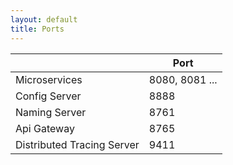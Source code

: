 ```yaml
---
layout: default
title: Ports
---
```

|                            | Port           |
|----------------------------|----------------|
| Microservices              | 8080, 8081 ... |
| Config Server              | 8888           |
| Naming Server              | 8761           |
| Api Gateway                | 8765           |
| Distributed Tracing Server | 9411           |